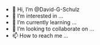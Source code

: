 - 👋 Hi, I’m @David-G-Schulz
- 👀 I’m interested in ...
- 🌱 I’m currently learning ...
- 💞️ I’m looking to collaborate on ...
- 📫 How to reach me ...

<!---
David-G-Schulz/David-G-Schulz is a ✨ special ✨ repository because its `README.md` (this file) appears on your GitHub profile.
You can click the Preview link to take a look at your changes.
--->
